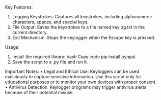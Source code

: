 


Key Features:
1.	Logging Keystrokes: Captures all keystrokes, including alphanumeric characters, spaces, and special keys.
2.	File Output: Saves the keystrokes to a file named keylog.txt in the current directory.
3.	Exit Mechanism: Stops the keylogger when the Escape key is pressed.
   
Usage:
1.	Install the required library:
bash
Copy code
pip install pynput
2.	Save the script to a .py file and run it.

Important Notes:
•	Legal and Ethical Use: Keyloggers can be used maliciously to capture sensitive information. Use this script only for educational purposes or to monitor your own devices with proper consent.
•	Antivirus Detection: Keylogger programs may trigger antivirus alerts because of their potential misuse.

